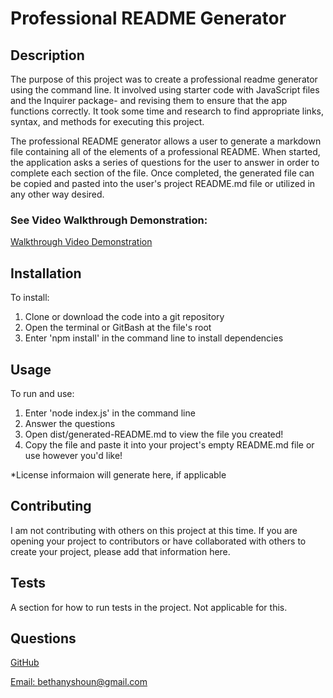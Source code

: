 # Professional README Generator

## Description
The purpose of this project was to create a professional readme generator using the command line. It involved using starter code with JavaScript files and the Inquirer package- and revising them to ensure that the app functions correctly. It took some time and research to find appropriate links, syntax, and methods for executing this project.

The professional README generator allows a user to generate a markdown file containing all of the elements of a professional README. When started, the application asks a series of questions for the user to answer in order to complete each section of the file. Once completed, the generated file can be copied and pasted into the user's project README.md file or utilized in any other way desired.

### See Video Walkthrough Demonstration:
[Walkthrough Video Demonstration](mailto:bethanyshoun@gmail.com)

## Installation
To install:
1. Clone or download the code into a git repository
2. Open the terminal or GitBash at the file's root
3. Enter 'npm install' in the command line to install dependencies

## Usage
To run and use:
1. Enter 'node index.js' in the command line
2. Answer the questions
3. Open dist/generated-README.md to view the file you created!
4. Copy the file and paste it into your project's empty README.md file or use however you'd like!

*License informaion will generate here, if applicable

## Contributing
I am not contributing with others on this project at this time. If you are opening your project to contributors or have collaborated with others to create your project, please add that information here. 

## Tests
A section for how to run tests in the project. Not applicable for this.


## Questions
[GitHub](https://github.com/bethanyshoun)

[Email: bethanyshoun@gmail.com](mailto:bethanyshoun@gmail.com)